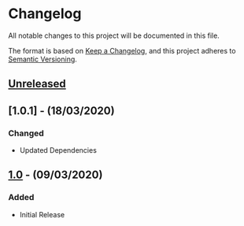 # Changelog

All notable changes to this project will be documented in this file.

The format is based on [Keep a Changelog](https://keepachangelog.com/en/1.0.0/),
and this project adheres to [Semantic Versioning](https://semver.org/spec/v2.0.0.html).

## [Unreleased]

## [1.0.1] - (18/03/2020)

### Changed
- Updated Dependencies

## [1.0] - (09/03/2020)

### Added
- Initial Release

[Unreleased]: https://github.com/bristol-su/typeform-service/compare/v1.0...HEAD
[1.0]: https://github.com/bristol-su/typeform-service/releases/tag/v1.0
